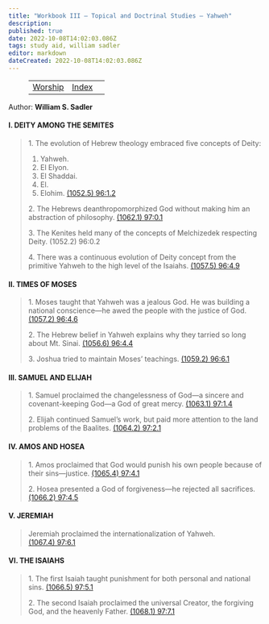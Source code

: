 ```yaml
---
title: "Workbook III — Topical and Doctrinal Studies — Yahweh"
description: 
published: true
date: 2022-10-08T14:02:03.086Z
tags: study aid, william sadler
editor: markdown
dateCreated: 2022-10-08T14:02:03.086Z
---
```


<figure class="table chapter-navigator">
	<table>
		<tbody>
		<tr>
			<td><a href="/en/William_S_Sadler/Workbook_3_Topical_and_Doctrinal_Studies/Worship">Worship</a></td>
			<td><a href="/en/William_S_Sadler/Workbook_3_Topical_and_Doctrinal_Studies/Index">Index</a></td>
			<td></td>
		</tr>
		</tbody>
	</table>
</figure>

Author: **William S. Sadler**

#### I. DEITY AMONG THE SEMITES

> 1\. The evolution of Hebrew theology embraced five concepts of Deity:
> 
> 1. Yahweh.
> 2. El Elyon.
> 3. El Shaddai.
> 4. El.
> 5. Elohim. [(1052.5) 96:1.2](https://www.urantia.org/urantia-book-standardized/paper-96-yahweh-god-hebrews#U96_1_2)
> 
> 2\. The Hebrews deanthropomorphized God without making him an abstraction of philosophy. [(1062.1) 97:0.1](https://www.urantia.org/urantia-book-standardized/paper-97-evolution-god-concept-among-hebrews#U97_0_1)
> 
> 3\. The Kenites held many of the concepts of Melchizedek respecting Deity. (1052.2) 96:0.2
> 
> 4\. There was a continuous evolution of Deity concept from the primitive Yahweh to the high level of the Isaiahs. [(1057.5) 96:4.9](https://www.urantia.org/urantia-book-standardized/paper-96-yahweh-god-hebrews#U96_4_9)

#### II. TIMES OF MOSES

> 1\. Moses taught that Yahweh was a jealous God. He was building a national conscience—he awed the people with the justice of God. [(1057.2) 96:4.6](https://www.urantia.org/urantia-book-standardized/paper-96-yahweh-god-hebrews#U96_4_6)
> 
> 2\. The Hebrew belief in Yahweh explains why they tarried so long about Mt. Sinai. [(1056.6) 96:4.4](https://www.urantia.org/urantia-book-standardized/paper-96-yahweh-god-hebrews#U96_4_4)
> 
> 3\. Joshua tried to maintain Moses’ teachings. [(1059.2) 96:6.1](https://www.urantia.org/urantia-book-standardized/paper-96-yahweh-god-hebrews#U96_6_1)

#### III. SAMUEL AND ELIJAH

> 1\. Samuel proclaimed the changelessness of God—a sincere and covenant-keeping God—a God of great mercy. [(1063.1) 97:1.4](https://www.urantia.org/urantia-book-standardized/paper-97-evolution-god-concept-among-hebrews#U97_1_4)
> 
> 2\. Elijah continued Samuel’s work, but paid more attention to the land problems of the Baalites. [(1064.2) 97:2.1](https://www.urantia.org/urantia-book-standardized/paper-97-evolution-god-concept-among-hebrews#U97_2_1)

#### IV. AMOS AND HOSEA

> 1\. Amos proclaimed that God would punish his own people because of their sins—justice. [(1065.4) 97:4.1](https://www.urantia.org/urantia-book-standardized/paper-97-evolution-god-concept-among-hebrews#U97_4_1)
> 
> 2\. Hosea presented a God of forgiveness—he rejected all sacrifices. [(1066.2) 97:4.5](https://www.urantia.org/urantia-book-standardized/paper-97-evolution-god-concept-among-hebrews#U97_4_5)

#### V. JEREMIAH

> Jeremiah proclaimed the internationalization of Yahweh. [(1067.4) 97:6.1](https://www.urantia.org/urantia-book-standardized/paper-97-evolution-god-concept-among-hebrews#U97_6_1)

#### VI. THE ISAIAHS

> 1\. The first Isaiah taught punishment for both personal and national sins. [(1066.5) 97:5.1](https://www.urantia.org/urantia-book-standardized/paper-97-evolution-god-concept-among-hebrews#U97_5_1)
> 
> 2\. The second Isaiah proclaimed the universal Creator, the forgiving God, and the heavenly Father. [(1068.1) 97:7.1](https://www.urantia.org/urantia-book-standardized/paper-97-evolution-god-concept-among-hebrews#U97_7_1)
